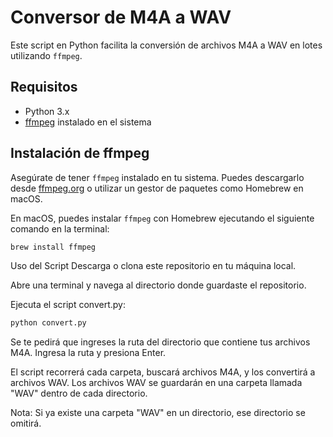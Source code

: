 # Conversor de M4A a WAV

Este script en Python facilita la conversión de archivos M4A a WAV en lotes utilizando `ffmpeg`. 

## Requisitos

- Python 3.x
- [ffmpeg](https://ffmpeg.org/download.html) instalado en el sistema

## Instalación de ffmpeg

Asegúrate de tener `ffmpeg` instalado en tu sistema. Puedes descargarlo desde [ffmpeg.org](https://ffmpeg.org/download.html) o utilizar un gestor de paquetes como Homebrew en macOS.

En macOS, puedes instalar `ffmpeg` con Homebrew ejecutando el siguiente comando en la terminal:

```bash
brew install ffmpeg
```

Uso del Script
Descarga o clona este repositorio en tu máquina local.

Abre una terminal y navega al directorio donde guardaste el repositorio.

Ejecuta el script convert.py:

```bash
python convert.py
```

Se te pedirá que ingreses la ruta del directorio que contiene tus archivos M4A. Ingresa la ruta y presiona Enter.

El script recorrerá cada carpeta, buscará archivos M4A, y los convertirá a archivos WAV. Los archivos WAV se guardarán en una carpeta llamada "WAV" dentro de cada directorio.

Nota: Si ya existe una carpeta "WAV" en un directorio, ese directorio se omitirá.
